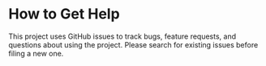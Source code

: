 # How to Get Help

This project uses GitHub issues to track bugs, feature requests, and questions about using the project. Please search for existing issues before filing a new one.
